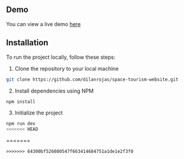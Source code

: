 ## Demo

You can view a live demo [here](https://space-tourism-website-dilan.pages.dev/)

## Installation

To run the project locally, follow these steps:

1. Clone the repository to your local machine

```bash
git clone https://github.com/dilanrojas/space-tourism-website.git
```

2. Install dependencies using NPM

```bash
npm install
```

3. Initialize the project

```bash
npm run dev
<<<<<<< HEAD
```
=======
```
>>>>>>> 64300bf526080547f663414684751a1de1e2f3f0
